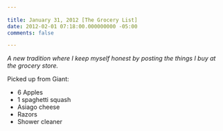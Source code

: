 ```yaml
---
 
title: January 31, 2012 [The Grocery List]
date: 2012-02-01 07:18:00.000000000 -05:00
comments: false

---
```

*A new tradition where I keep myself honest by posting the things I buy at the grocery store.*

Picked up from Giant:

* 6 Apples
* 1 spaghetti squash
* Asiago cheese
* Razors
* Shower cleaner
